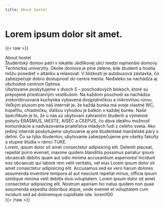 ```yaml
---
title: About hostel
---
```

# Lorem ipsum dolor sit amet.

{{< raw >}}
<div class="content">
			<div class="container">
				<div class="content__wrapper-about">
					<div class="page__heading">About hostel</div>
					<div class="content__container-about">
						<div class="row__body-about"><img src="" alt=""></div>
						<div class="row__body-about">Študentský domov patrí v lokalite Jedlíkovej ulici medzi najmenšie domovy 
							Technickej univerzity. Okolie domova je plné zelene, kde študenti a hostia môžu posedieť v altánku 
							a relaxovať. V blízkosti je autobusová zástavka, čo zabezpečuje dobrú dostupnosť do centra mesta. 
							Neďaleko sa nachádza aj obchodné centrum Optima.
						</div>
					</div>
					<div class="content__container-about">
						<div class="row__body-about">Ubytovanie poskytujeme v dvoch 5 – poschodových blokoch, ktoré sú prepojené
							priestranným vestibulom. Na každom poschodí sa nachádza zrekonštruovaná kuchynka vybavená
							dvojplatničkou a mikrovlnou rúrou. Veľkým plusom pre náš internát je, že každá bunka má svoje
							vlastné WC, kúpeľňu, chladničku, ďalšou výhodou je balkón v každej bunke. Naše špecifikum je to,
							že u nás sú ubytovaní zahraniční študenti a výmenné pobyty ERASMUS, IAESTE, AISEC a CEEPUS, čo dáva
							ideálnu možnosť komunikácie a nadväzovania priateľstva mladých ľudí z celého sveta. Ako jediný internát
							poskytujeme ubytovanie aj pre študentské manželské páry s deťmi. Čo sa týka študentov, ubytovanie
							zabezpečujeme pre všetky fakulty a stupne štúdia v rámci TUKE.
						</div>
						<div class="row__body-about"><img src="" alt=""></div>
					</div>
					<div class="content__container-about">
						<div class="row__body-about"><img src="" alt=""></div>
						<div class="row__body-about">Lorem, ipsum dolor sit amet consectetur adipisicing elit. Deleniti placeat,
							repellat porro eveniet, maxime quidem blanditiis possimus pariatur ipsum obcaecati debitis quam
							aut odio minima accusantium asperiores! Incidunt eos obcaecati qui labore rem velit veritatis,
							vel eius Lorem ipsum dolor sit amet consectetur adipisicing elit. Accusamus sed ex vero harum
							dolores assumenda inventore tempora at aut nesciunt repellat minus, officia ipsum similique minima
							velit debitis eius voluptatem. Lorem ipsum dolor sit amet consectetur adipisicing elit. Nostrum
							aperiam hic natus quidem non quae assumenda expedita doloribus atque, unde eveniet et voluptatem
							cum incidunt sed ad doloremque cupiditate iste. lorem100
						</div>
					</div>
				</div>
			</div>
		</div>
<script src = "/JS/sk.js"></script>
{{< /raw >}}
